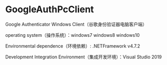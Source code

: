 # GoogleAuthPcClient

Google Authenticator Windows Client（谷歌身份验证器电脑客户端）


operating system（操作系统）：windows7 windows8 windows10


Environmental dependence（环境依赖）: .NETFramework v4.7.2


Development Integration Environment（集成开发环境）：Visual Studio 2019

